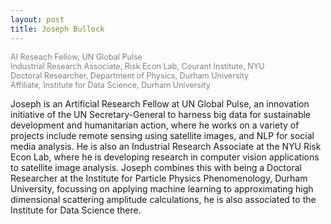 ```yaml
---
layout: post
title: Joseph Bullock
---
```


<span style="color:grey;font-size: 0.9em">
AI Reseach Fellow, UN Global Pulse<br/>
Industrial Research Associate, Risk Econ Lab, Courant Institute, NYU<br/>
Doctoral Researcher, Department of Physics, Durham University<br/>
Affiliate, Institute for Data Science, Durham University<br/>
</span>

Joseph is an Artificial Research Fellow at UN Global Pulse, an innovation initiative of the UN Secretary-General to harness big data for sustainable development and humanitarian action, where he works on a variety of projects include remote sensing using satellite images, and NLP for social media analysis. He is also an Industrial Research Associate at the NYU Risk Econ Lab, where he is developing research in computer vision applications to satellite image analysis. Joseph combines this with being a Doctoral Researcher at the Institute for Particle Physics Phenomenology, Durham University, focussing on applying machine learning to approximating high dimensional scattering amplitude calculations, he is also associated to the Institute for Data Science there.